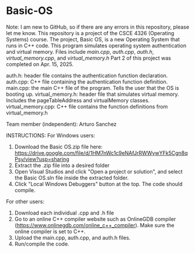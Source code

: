 # Basic-OS
Note: I am new to GitHub, so if there are any errors in this repository, please let me know.
This repository is a project of the CSCE 4326 (Operating Systems) course. The project, Basic OS, is a new Operating System that runs in C++ code. This program simulates operating system authentication and virtual memory. Files include *main.cpp*, *auth.cpp*, *auth.h*, *virtual_memory.cpp*, and *virtual_memory.h* Part 2 of this project was completed on Apr. 15, 2025.

auth.h: header file contains the authentication function declaration.
auth.cpp: C++ file containing the authentication function definition.
main.cpp: the main C++ file of the program. Tells the user that the OS is booting up.
virtual_memory.h: header file that simulates virtual memory. Includes the pageTableAddress and virtualMemory classes.
virtual_memory.cpp: C++ file contains the function definitions from virtual_memory.h

Team member (independent): Arturo Sanchez

INSTRUCTIONS:
For Windows users:
1) Download the Basic OS.zip file here: https://drive.google.com/file/d/1HM7nWc1c9eNAfJrRWWywYFk5Cgn8qPsy/view?usp=sharing
2) Extract the .zip file into a desired folder
3) Open Visual Studios and click "Open a project or solution",
   and select the Basic OS.sln file inside the extracted folder.
4) Click "Local Windows Debuggers" button at the top. The code should compile.

For other users:
1) Download each individual .cpp and .h file
2) Go to an online C++ compiler website such as OnlineGDB compiler
   (https://www.onlinegdb.com/online_c++_compiler). Make sure the
   online compiler is set to C++.
3) Upload the main.cpp, auth.cpp, and auth.h files.
4) Run/compile the code.
